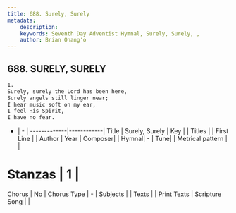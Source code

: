```yaml
---
title: 688. Surely, Surely
metadata:
    description: 
    keywords: Seventh Day Adventist Hymnal, Surely, Surely, , 
    author: Brian Onang'o
---
```



## 688. SURELY, SURELY

```txt
1.
Surely, surely the Lord has been here,
Surely angels still linger near;
I hear music soft on my ear,
I feel His Spirit,
I have no fear.
```

- |   -  |
-------------|------------|
Title | Surely, Surely |
Key |  |
Titles |  |
First Line |  |
Author | 
Year | 
Composer|  |
Hymnal|  - |
Tune|  |
Metrical pattern | |
# Stanzas | 1 |
Chorus | No |
Chorus Type | - |
Subjects |  |
Texts |  |
Print Texts | 
Scripture Song |  |
  
